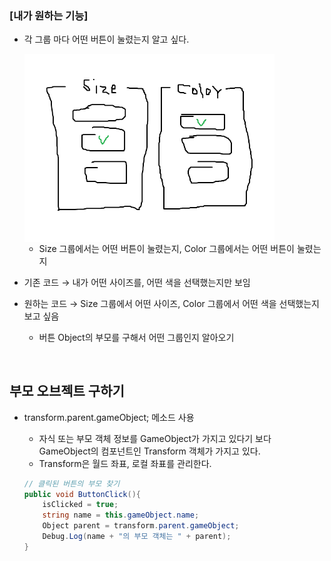 ### [내가 원하는 기능]

- 각 그룹 마다 어떤 버튼이 눌렸는지 알고 싶다.
    
    <img src='resources/parent.png' width='400px' align='center'>
    
    - Size 그룹에서는 어떤 버튼이 눌렸는지, Color 그룹에서는 어떤 버튼이 눌렸는지
    
- 기존 코드 → 내가 어떤 사이즈를, 어떤 색을 선택했는지만 보임
- 원하는 코드 → Size 그룹에서 어떤 사이즈, Color 그룹에서 어떤 색을 선택했는지 보고 싶음
    - 버튼 Object의 부모를 구해서 어떤 그룹인지 알아오기

<br/>

## 부모 오브젝트 구하기

- transform.parent.gameObject; 메소드 사용
    - 자식 또는 부모 객체 정보를 GameObject가 가지고 있다기 보다 GameObject의 컴포넌트인 Transform 객체가 가지고 있다.
    - Transform은 월드 좌표, 로컬 좌표를 관리한다.
    
    ```csharp
    // 클릭된 버튼의 부모 찾기
    public void ButtonClick(){
    	isClicked = true;
    	string name = this.gameObject.name;
    	Object parent = transform.parent.gameObject;
    	Debug.Log(name + "의 부모 객체는 " + parent);
    }
    ```
